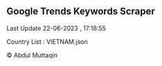 

## Google Trends Keywords Scraper 
 
Last Update 22-06-2023 , 17:18:55

Country List :
VIETNAM.json



© Abdul Muttaqin 
